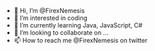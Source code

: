 - 👋 Hi, I’m @FirexNemesis
- 👀 I’m interested in coding
- 🌱 I’m currently learning Java, JavaScript, C#
- 💞️ I’m looking to collaborate on ...
- 📫 How to reach me @FirexNemesis on twitter

<!---
FirexNemesis/FirexNemesis is a ✨ special ✨ repository because its `README.md` (this file) appears on your GitHub profile.
You can click the Preview link to take a look at your changes.
--->
